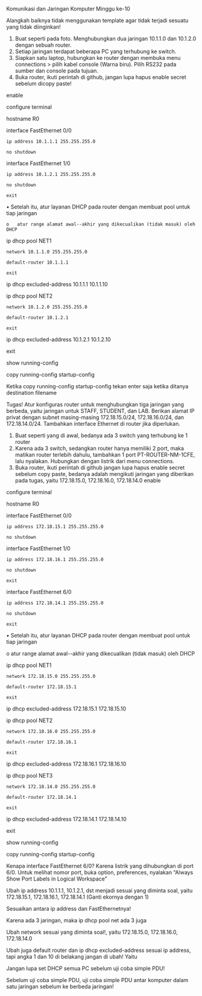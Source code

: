 Komunikasi dan Jaringan Komputer Minggu ke-10

Alangkah baiknya tidak menggunakan template agar tidak terjadi sesuatu yang tidak diinginkan!
1. Buat seperti pada foto. Menghubungkan dua jaringan 10.1.1.0 dan 10.1.2.0 dengan sebuah router.
2. Setiap jaringan terdapat beberapa PC yang terhubung ke switch.
3. Siapkan satu laptop, hubungkan ke router dengan membuka menu connections > pilih kabel console (Warna biru). Pilih RS232 pada sumber dan console pada tujuan.
4. Buka router, ikuti perintah di github, jangan lupa hapus enable secret sebelum dicopy paste!

enable

configure terminal

  hostname R0

  interface FastEthernet 0/0
  
    ip address 10.1.1.1 255.255.255.0
    
    no shutdown
    
  interface FastEthernet 1/0
  
    ip address 10.1.2.1 255.255.255.0
    
    no shutdown
    
    exit
    
•	Setelah itu, atur layanan DHCP pada router dengan membuat pool untuk tiap jaringan

    o	atur range alamat awal--akhir yang dikecualikan (tidak masuk) oleh DHCP


  ip dhcp pool NET1
  
    network 10.1.1.0 255.255.255.0
    
    default-router 10.1.1.1
    
    exit

  ip dhcp excluded-address 10.1.1.1 10.1.1.10

  ip dhcp pool NET2
  
    network 10.1.2.0 255.255.255.0
    
    default-router 10.1.2.1
    
    exit
    
  ip dhcp excluded-address 10.1.2.1 10.1.2.10

  exit
  
show running-config

copy running-config startup-config

Ketika copy running-config startup-config tekan enter saja ketika ditanya destination filename

Tugas!
Atur konfiguras router untuk menghubungkan tiga jaringan yang berbeda, yaitu jaringan untuk STAFF, STUDENT, dan LAB. Berikan alamat IP privat dengan subnet masing-masing 172.18.15.0/24, 172.18.16.0/24, dan 172.18.14.0/24. Tambahkan interface Ethernet di router jika diperlukan.
1. Buat seperti yang di awal, bedanya ada 3 switch yang terhubung ke 1 router 
2. Karena ada 3 switch, sedangkan router hanya memiliki 2 port, maka matikan router terlebih dahulu, tambahkan 1 port PT-ROUTER-NM-1CFE, lalu nyalakan. Hubungkan dengan listrik dari menu connections.
3. Buka router, ikuti perintah di github jangan lupa hapus enable secret sebelum copy paste, bedanya adalah mengikuti jaringan yang diberikan pada tugas, yaitu 172.18.15.0, 172.18.16.0, 172.18.14.0 
enable

configure terminal

  hostname R0

  interface FastEthernet 0/0
  
    ip address 172.18.15.1 255.255.255.0
    
    no shutdown
    
  interface FastEthernet 1/0
  
    ip address 172.18.16.1 255.255.255.0
    
    no shutdown
    
    exit
    
  interface FastEthernet 6/0
  
    ip address 172.18.14.1 255.255.255.0
    
    no shutdown
    
    exit
    
•	Setelah itu, atur layanan DHCP pada router dengan membuat pool untuk tiap jaringan

  o	atur range alamat awal--akhir yang dikecualikan (tidak masuk) oleh DHCP
  
  ip dhcp pool NET1
  
    network 172.18.15.0 255.255.255.0
    
    default-router 172.18.15.1
    
    exit
    
  ip dhcp excluded-address 172.18.15.1 172.18.15.10

  ip dhcp pool NET2
  
    network 172.18.16.0 255.255.255.0
    
    default-router 172.18.16.1
    
    exit
    
  ip dhcp excluded-address 172.18.16.1 172.18.16.10

  ip dhcp pool NET3
  
    network 172.18.14.0 255.255.255.0
    
    default-router 172.18.14.1
    
    exit
    
  ip dhcp excluded-address 172.18.14.1 172.18.14.10

  exit

show running-config

copy running-config startup-config

Kenapa interface FastEthernet 6/0? Karena listrik yang dihubungkan di port 6/0. Untuk melihat nomor port, buka option, preferences, nyalakan “Always Show Port Labels in Logical Workspace”

Ubah ip address  10.1.1.1, 10.1.2.1, dst menjadi sesuai yang diminta soal, yaitu 172.18.15.1, 172.18.16.1, 172.18.14.1 (Ganti ekornya dengan 1)

Sesuaikan antara ip address dan FastEthernetnya!

Karena ada 3 jaringan, maka ip dhcp pool net ada 3 juga 

Ubah network sesuai yang diminta soal!, yaitu 172.18.15.0, 172.18.16.0, 172.18.14.0 

Ubah juga default router dan ip dhcp excluded-address sesuai ip address, tapi angka 1 dan 10 di belakang jangan di ubah! Yaitu 

Jangan lupa set DHCP semua PC sebelum uji coba simple PDU!

Sebelum uji coba simple PDU, uji coba simple PDU antar komputer dalam satu jaringan sebelum ke berbeda jaringan!
